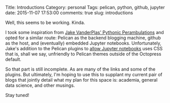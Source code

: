 Title: Introductions
Category: personal
Tags: pelican, python, github, jupyter
date: 2015-11-07 17:53:00
comments: true
slug: introductions

Well, this seems to be working. Kinda.

I took some inspiration from [Jake VanderPlas' Pythonic Perambulations](http://jakevdp.github.io/) and opted for a similar route: Pelican as the backend blogging machine, github as the host, and (eventually) embedded Jupyter notebooks. Unfortunately, Jake's addition to the Pelican plugins to [allow Jupyter notebooks](https://github.com/getpelican/pelican-plugins/blob/master/liquid_tags/notebook.py) uses CSS that is, shall we say, unfriendly to Pelican themes outside of the Octopress default.

So that part is still incomplete. As are many of the links and some of the plugins. But ultimately, I'm hoping to use this to supplant my current pair of blogs that jointly detail what my plan for this space is: academia, general data science, and other musings.

Stay tuned!